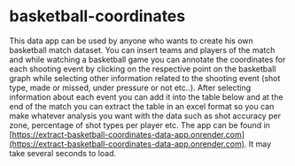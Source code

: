 # basketball-coordinates
This data app can be used by anyone who wants to create his own basketball match dataset.
You can insert teams and players of the match and while watching a basketball game you can 
annotate the coordinates for each shooting event by clicking on the respective point on the
basketball graph while selecting other information related to the shooting event 
(shot type, made or missed, under pressure or not etc..). After selecting information about
each event you can add it into the table below and at the end of the match you can extract
the table in an excel format so you can make whatever analysis you want with the data such as
shot accuracy per zone, percentage of shot types per player etc.
The app can be found in [https://extract-basketball-coordinates-data-app.onrender.com](https://extract-basketball-coordinates-data-app.onrender.com).
It may take several seconds to load.
